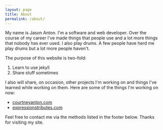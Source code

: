 ```yaml
---
layout: page
title: About
permalink: /about/
---
```


My name is Jason Anton.  I'm a software and web developer.  Over the course of my career I've made things that people use and a lot more things that nobody has ever used.  I also play drums.  A few people have herd me play drums but a lot more people haven't.

The purpose of this website is two-fold:

1.  Learn to use jekyll
2.  Share stuff sometimes

I also will share, on occasion, other projects I'm working on and things I've learned while working on them.  Here are some of the things I'm working on now:

*  [courtneyanton.com](http://courtneyanton.com "Courtney Anton Photography")
*  [expressionstributes.com](http://expressionstributes.com "Expressions Tributes")

Feel free to contact me via the methods listed in the footer below.  Thanks for visiting my site.  
